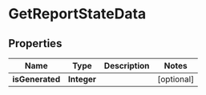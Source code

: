 

# GetReportStateData


## Properties

Name | Type | Description | Notes
------------ | ------------- | ------------- | -------------
**isGenerated** | **Integer** |  |  [optional]



